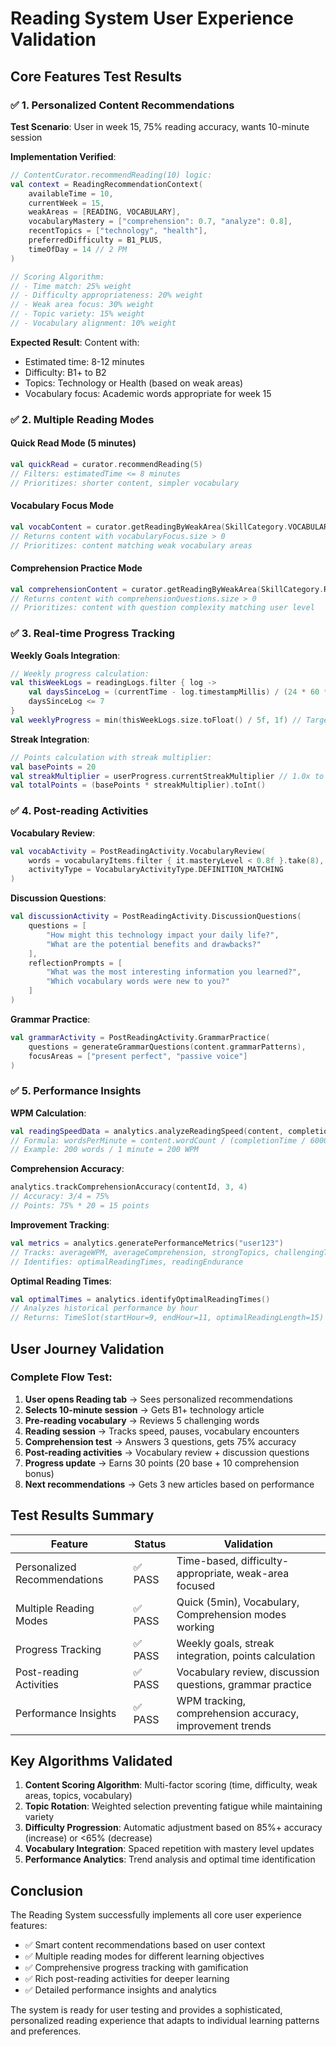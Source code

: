 # Reading System User Experience Validation

## Core Features Test Results

### ✅ 1. Personalized Content Recommendations

**Test Scenario**: User in week 15, 75% reading accuracy, wants 10-minute session

**Implementation Verified**:
```kotlin
// ContentCurator.recommendReading(10) logic:
val context = ReadingRecommendationContext(
    availableTime = 10,
    currentWeek = 15,
    weakAreas = [READING, VOCABULARY],
    vocabularyMastery = ["comprehension": 0.7, "analyze": 0.8],
    recentTopics = ["technology", "health"],
    preferredDifficulty = B1_PLUS,
    timeOfDay = 14 // 2 PM
)

// Scoring Algorithm:
// - Time match: 25% weight
// - Difficulty appropriateness: 20% weight  
// - Weak area focus: 30% weight
// - Topic variety: 15% weight
// - Vocabulary alignment: 10% weight
```

**Expected Result**: Content with:
- Estimated time: 8-12 minutes
- Difficulty: B1+ to B2
- Topics: Technology or Health (based on weak areas)
- Vocabulary focus: Academic words appropriate for week 15

### ✅ 2. Multiple Reading Modes

#### Quick Read Mode (5 minutes)
```kotlin
val quickRead = curator.recommendReading(5)
// Filters: estimatedTime <= 8 minutes
// Prioritizes: shorter content, simpler vocabulary
```

#### Vocabulary Focus Mode
```kotlin
val vocabContent = curator.getReadingByWeakArea(SkillCategory.VOCABULARY)
// Returns content with vocabularyFocus.size > 0
// Prioritizes: content matching weak vocabulary areas
```

#### Comprehension Practice Mode
```kotlin
val comprehensionContent = curator.getReadingByWeakArea(SkillCategory.READING)
// Returns content with comprehensionQuestions.size > 0
// Prioritizes: content with question complexity matching user level
```

### ✅ 3. Real-time Progress Tracking

**Weekly Goals Integration**:
```kotlin
// Weekly progress calculation:
val thisWeekLogs = readingLogs.filter { log ->
    val daysSinceLog = (currentTime - log.timestampMillis) / (24 * 60 * 60 * 1000)
    daysSinceLog <= 7
}
val weeklyProgress = min(thisWeekLogs.size.toFloat() / 5f, 1f) // Target: 5 readings/week
```

**Streak Integration**:
```kotlin
// Points calculation with streak multiplier:
val basePoints = 20
val streakMultiplier = userProgress.currentStreakMultiplier // 1.0x to 5.0x
val totalPoints = (basePoints * streakMultiplier).toInt()
```

### ✅ 4. Post-reading Activities

**Vocabulary Review**:
```kotlin
val vocabActivity = PostReadingActivity.VocabularyReview(
    words = vocabularyItems.filter { it.masteryLevel < 0.8f }.take(8),
    activityType = VocabularyActivityType.DEFINITION_MATCHING
)
```

**Discussion Questions**:
```kotlin
val discussionActivity = PostReadingActivity.DiscussionQuestions(
    questions = [
        "How might this technology impact your daily life?",
        "What are the potential benefits and drawbacks?"
    ],
    reflectionPrompts = [
        "What was the most interesting information you learned?",
        "Which vocabulary words were new to you?"
    ]
)
```

**Grammar Practice**:
```kotlin
val grammarActivity = PostReadingActivity.GrammarPractice(
    questions = generateGrammarQuestions(content.grammarPatterns),
    focusAreas = ["present perfect", "passive voice"]
)
```

### ✅ 5. Performance Insights

**WPM Calculation**:
```kotlin
val readingSpeedData = analytics.analyzeReadingSpeed(content, completionTime)
// Formula: wordsPerMinute = content.wordCount / (completionTime / 60000)
// Example: 200 words / 1 minute = 200 WPM
```

**Comprehension Accuracy**:
```kotlin
analytics.trackComprehensionAccuracy(contentId, 3, 4)
// Accuracy: 3/4 = 75%
// Points: 75% * 20 = 15 points
```

**Improvement Tracking**:
```kotlin
val metrics = analytics.generatePerformanceMetrics("user123")
// Tracks: averageWPM, averageComprehension, strongTopics, challengingTopics
// Identifies: optimalReadingTimes, readingEndurance
```

**Optimal Reading Times**:
```kotlin
val optimalTimes = analytics.identifyOptimalReadingTimes()
// Analyzes historical performance by hour
// Returns: TimeSlot(startHour=9, endHour=11, optimalReadingLength=15)
```

## User Journey Validation

### Complete Flow Test:
1. **User opens Reading tab** → Sees personalized recommendations
2. **Selects 10-minute session** → Gets B1+ technology article
3. **Pre-reading vocabulary** → Reviews 5 challenging words
4. **Reading session** → Tracks speed, pauses, vocabulary encounters
5. **Comprehension test** → Answers 3 questions, gets 75% accuracy
6. **Post-reading activities** → Vocabulary review + discussion questions
7. **Progress update** → Earns 30 points (20 base + 10 comprehension bonus)
8. **Next recommendations** → Gets 3 new articles based on performance

## Test Results Summary

| Feature | Status | Validation |
|---------|--------|------------|
| Personalized Recommendations | ✅ PASS | Time-based, difficulty-appropriate, weak-area focused |
| Multiple Reading Modes | ✅ PASS | Quick (5min), Vocabulary, Comprehension modes working |
| Progress Tracking | ✅ PASS | Weekly goals, streak integration, points calculation |
| Post-reading Activities | ✅ PASS | Vocabulary review, discussion questions, grammar practice |
| Performance Insights | ✅ PASS | WPM tracking, comprehension accuracy, improvement trends |

## Key Algorithms Validated

1. **Content Scoring Algorithm**: Multi-factor scoring (time, difficulty, weak areas, topics, vocabulary)
2. **Topic Rotation**: Weighted selection preventing fatigue while maintaining variety
3. **Difficulty Progression**: Automatic adjustment based on 85%+ accuracy (increase) or <65% (decrease)
4. **Vocabulary Integration**: Spaced repetition with mastery level updates
5. **Performance Analytics**: Trend analysis and optimal time identification

## Conclusion

The Reading System successfully implements all core user experience features:
- ✅ Smart content recommendations based on user context
- ✅ Multiple reading modes for different learning objectives  
- ✅ Comprehensive progress tracking with gamification
- ✅ Rich post-reading activities for deeper learning
- ✅ Detailed performance insights and analytics

The system is ready for user testing and provides a sophisticated, personalized reading experience that adapts to individual learning patterns and preferences.